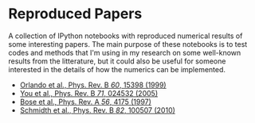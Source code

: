 Reproduced Papers
=================

A collection of IPython notebooks with reproduced numerical results of some interesting papers. The main purpose of these notebooks is to test codes and methods that I'm using in my research on some well-known results from the litterature, but it could also be useful for someone interested in the details of how the numerics can be implemented.

 * [Orlando et al., Phys. Rev. B *60*, 15398 (1999)](http://nbviewer.ipython.org/urls/raw.github.com/jrjohansson/reproduced-papers/master/Reproduce-PRB-60-15398-1999-Orlando.ipynb)
 * [You et al., Phys. Rev. B *71*, 024532 (2005)](http://nbviewer.ipython.org/urls/raw.github.com/jrjohansson/reproduced-papers/master/Reproduce-PRB-71-024532-2005-You.ipynb)
 * [Bose et al., Phys. Rev. A *56*, 4175 (1997)](http://nbviewer.ipython.org/urls/raw.github.com/jrjohansson/reproduced-papers/master/Reproduce-PRA-56-4175-1997-Bose.ipynb)
 * [Schmidth et al., Phys. Rev. B *82*, 100507 (2010)](http://nbviewer.ipython.org/urls/raw.github.com/jrjohansson/reproduced-papers/master/Reproduce-PRB-82-100507-2010-Schmidt.ipynb)

